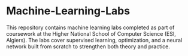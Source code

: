 # Machine-Learning-Labs
This repository contains machine learning labs completed as part of coursework at the Higher National School of Computer Science (ESI, Algiers). The labs cover supervised learning, optimization, and a neural network built from scratch to strengthen both theory and practice.
